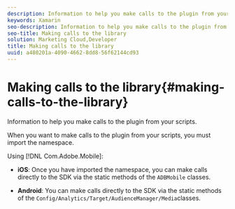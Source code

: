 ```yaml
---
description: Information to help you make calls to the plugin from your scripts.
keywords: Xamarin
seo-description: Information to help you make calls to the plugin from your scripts.
seo-title: Making calls to the library
solution: Marketing Cloud,Developer
title: Making calls to the library
uuid: a480201a-4090-4662-8dd8-56f62144cd93
---
```


# Making calls to the library{#making-calls-to-the-library}

Information to help you make calls to the plugin from your scripts.

When you want to make calls to the plugin from your scripts, you must import the namespace.

Using [!DNL Com.Adobe.Mobile]:

* **iOS**: Once you have imported the namespace, you can make calls directly to the SDK via the static methods of the `ADBMobile` classes. 

* **Android**: You can make calls directly to the SDK via the static methods of the `Config/Analytics/Target/AudienceManager/Media`classes.

